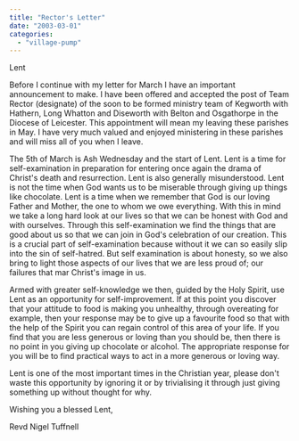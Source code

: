 ```yaml
---
title: "Rector's Letter"
date: "2003-03-01"
categories: 
  - "village-pump"
---
```


Lent

Before I continue with my letter for March I have an important announcement to make. I have been offered and accepted the post of Team Rector (designate) of the soon to be formed ministry team of Kegworth with Hathern, Long Whatton and Diseworth with Belton and Osgathorpe in the Diocese of Leicester. This appointment will mean my leaving these parishes in May. I have very much valued and enjoyed ministering in these parishes and will miss all of you when I leave.

The 5th of March is Ash Wednesday and the start of Lent. Lent is a time for self-examination in preparation for entering once again the drama of Christ's death and resurrection. Lent is also generally misunderstood. Lent is not the time when God wants us to be miserable through giving up things like chocolate. Lent is a time when we remember that God is our loving Father and Mother, the one to whom we owe everything. With this in mind we take a long hard look at our lives so that we can be honest with God and with ourselves. Through this self-examination we find the things that are good about us so that we can join in God's celebration of our creation. This is a crucial part of self-examination because without it we can so easily slip into the sin of self-hatred. But self examination is about honesty, so we also bring to light those aspects of our lives that we are less proud of; our failures that mar Christ's image in us.

Armed with greater self-knowledge we then, guided by the Holy Spirit, use Lent as an opportunity for self-improvement. If at this point you discover that your attitude to food is making you unhealthy, through overeating for example, then your response may be to give up a favourite food so that with the help of the Spirit you can regain control of this area of your life. If you find that you are less generous or loving than you should be, then there is no point in you giving up chocolate or alcohol. The appropriate response for you will be to find practical ways to act in a more generous or loving way.

Lent is one of the most important times in the Christian year, please don't waste this opportunity by ignoring it or by trivialising it through just giving something up without thought for why.

Wishing you a blessed Lent,

Revd Nigel Tuffnell
